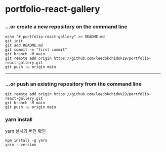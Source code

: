 # portfolio-react-gallery


## 
### …or create a new repository on the command line
```git
echo "# portfolio-react-gallery" >> README.md
git init
git add README.md
git commit -m "first commit"
git branch -M main
git remote add origin https://github.com/leedokchidok19/portfolio-react-gallery.git
git push -u origin main
```

---

### …or push an existing repository from the command line
```git
git remote add origin https://github.com/leedokchidok19/portfolio-react-gallery.git
git branch -M main
git push -u origin main
```

### yarn install
yarn 설치와 버전 확인
```
npm install -g yarn
yarn --version
```